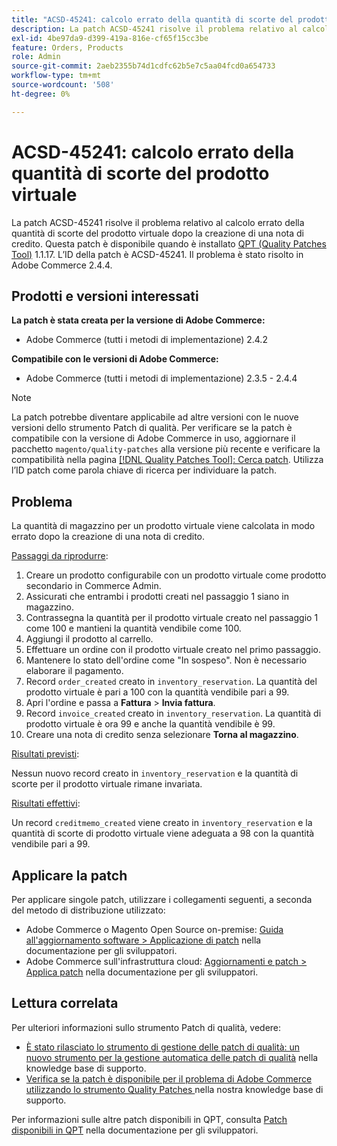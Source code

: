 ```yaml
---
title: "ACSD-45241: calcolo errato della quantità di scorte del prodotto virtuale"
description: La patch ACSD-45241 risolve il problema relativo al calcolo errato della quantità di scorte del prodotto virtuale dopo la creazione di una nota di credito. Questa patch è disponibile quando è installato [Quality Patches Tool (QPT)](/help/announcements/adobe-commerce-announcements/magento-quality-patches-released-new-tool-to-self-serve-quality-patches.md) 1.1.17. L’ID della patch è ACSD-45241. Il problema è stato risolto in Adobe Commerce 2.4.4.
exl-id: 4be97da9-d399-419a-816e-cf65f15cc3be
feature: Orders, Products
role: Admin
source-git-commit: 2aeb2355b74d1cdfc62b5e7c5aa04fcd0a654733
workflow-type: tm+mt
source-wordcount: '508'
ht-degree: 0%

---
```


# ACSD-45241: calcolo errato della quantità di scorte del prodotto virtuale

La patch ACSD-45241 risolve il problema relativo al calcolo errato della quantità di scorte del prodotto virtuale dopo la creazione di una nota di credito. Questa patch è disponibile quando è installato [QPT (Quality Patches Tool)](/help/announcements/adobe-commerce-announcements/magento-quality-patches-released-new-tool-to-self-serve-quality-patches.md) 1.1.17. L’ID della patch è ACSD-45241. Il problema è stato risolto in Adobe Commerce 2.4.4.

## Prodotti e versioni interessati

**La patch è stata creata per la versione di Adobe Commerce:**

* Adobe Commerce (tutti i metodi di implementazione) 2.4.2

**Compatibile con le versioni di Adobe Commerce:**

* Adobe Commerce (tutti i metodi di implementazione) 2.3.5 - 2.4.4

>[!NOTE]
>
>La patch potrebbe diventare applicabile ad altre versioni con le nuove versioni dello strumento Patch di qualità. Per verificare se la patch è compatibile con la versione di Adobe Commerce in uso, aggiornare il pacchetto `magento/quality-patches` alla versione più recente e verificare la compatibilità nella pagina [[!DNL Quality Patches Tool]: Cerca patch](https://experienceleague.adobe.com/tools/commerce-quality-patches/index.html?lang=it). Utilizza l’ID patch come parola chiave di ricerca per individuare la patch.

## Problema

La quantità di magazzino per un prodotto virtuale viene calcolata in modo errato dopo la creazione di una nota di credito.

<u>Passaggi da riprodurre</u>:

1. Creare un prodotto configurabile con un prodotto virtuale come prodotto secondario in Commerce Admin.
1. Assicurati che entrambi i prodotti creati nel passaggio 1 siano in magazzino.
1. Contrassegna la quantità per il prodotto virtuale creato nel passaggio 1 come 100 e mantieni la quantità vendibile come 100.
1. Aggiungi il prodotto al carrello.
1. Effettuare un ordine con il prodotto virtuale creato nel primo passaggio.
1. Mantenere lo stato dell&#39;ordine come &quot;In sospeso&quot;. Non è necessario elaborare il pagamento.
1. Record `order_created` creato in `inventory_reservation`. La quantità del prodotto virtuale è pari a 100 con la quantità vendibile pari a 99.
1. Apri l&#39;ordine e passa a **Fattura** > **Invia fattura**.
1. Record `invoice_created` creato in `inventory_reservation`. La quantità di prodotto virtuale è ora 99 e anche la quantità vendibile è 99.
1. Creare una nota di credito senza selezionare **Torna al magazzino**.

<u>Risultati previsti</u>:

Nessun nuovo record creato in `inventory_reservation` e la quantità di scorte per il prodotto virtuale rimane invariata.

<u>Risultati effettivi</u>:

Un record `creditmemo_created` viene creato in `inventory_reservation` e la quantità di scorte di prodotto virtuale viene adeguata a 98 con la quantità vendibile pari a 99.

## Applicare la patch

Per applicare singole patch, utilizzare i collegamenti seguenti, a seconda del metodo di distribuzione utilizzato:

* Adobe Commerce o Magento Open Source on-premise: [Guida all&#39;aggiornamento software > Applicazione di patch](https://experienceleague.adobe.com/it/docs/commerce-operations/tools/quality-patches-tool/usage) nella documentazione per gli sviluppatori.
* Adobe Commerce sull&#39;infrastruttura cloud: [Aggiornamenti e patch > Applica patch](https://experienceleague.adobe.com/it/docs/commerce-cloud-service/user-guide/develop/upgrade/apply-patches) nella documentazione per gli sviluppatori.

## Lettura correlata

Per ulteriori informazioni sullo strumento Patch di qualità, vedere:

* [È stato rilasciato lo strumento di gestione delle patch di qualità: un nuovo strumento per la gestione automatica delle patch di qualità](/help/announcements/adobe-commerce-announcements/magento-quality-patches-released-new-tool-to-self-serve-quality-patches.md) nella knowledge base di supporto.
* [Verifica se la patch è disponibile per il problema di Adobe Commerce utilizzando lo strumento Quality Patches ](/help/support-tools/patches-available-in-qpt-tool/check-patch-for-magento-issue-with-magento-quality-patches.md) nella nostra knowledge base di supporto.

Per informazioni sulle altre patch disponibili in QPT, consulta [Patch disponibili in QPT](https://experienceleague.adobe.com/tools/commerce-quality-patches/index.html?lang=it) nella documentazione per gli sviluppatori.
